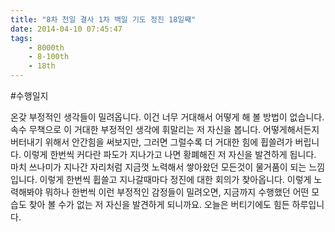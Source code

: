 ```yaml
---
title: "8차 천일 결사 1차 백일 기도 정진 18일째"
date: 2014-04-10 07:45:47
tags:
    - 8000th
    - 8-100th
    - 18th
---
```


#수행일지

온갖 부정적인 생각들이 밀려옵니다. 이건 너무 거대해서 어떻게 해 볼 방법이 없습니다. 속수 무책으로 이 거대한 부정적인 생각에 휘말리는 저 자신을 봅니다. 어떻게해서든지 버터내기 위해서 안간힘을 써보지만, 그러면 그럴수록 더 거대한 힘에 휩쓸려가 버립니다. 이렇게 한번씩 커다란 파도가 지나가고 나면 황폐해진 저 자신을 발견하게 됩니다. 마치 쓰나미가 지나간 자리처럼 지금껏 노력해서 쌓아왔던 모든것이 물거품이 되는 느낌입니다. 이렇게 한번씩 휩쓸고 지나갈때마다 정진에 대한 회의가 찾아옵니다. 이렇게 노력해봐야 뭐하나 한번씩 이런 부정적인 감정들이 밀려오면, 지금까지 수행했던 어떤 모습도 찾아 볼 수가 없는 저 자신을 발견하게 되니까요. 오늘은 버티기에도 힘든 하루입니다.
